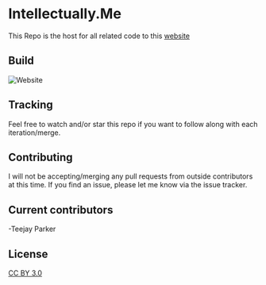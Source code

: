 # Intellectually.Me

This Repo is the host for all related code to this [website](http://www.intellectually.me)

## Build

![Website](https://img.shields.io/website/http/www.intellectually.me.svg?down_message=is%20not%20working%21&label=Intellectually.me&style=flat-square&up_color=darkblue&up_message=is%20working%20and%20is%20live%21)

## Tracking

Feel free to watch and/or star this repo if you want to follow along with each iteration/merge.

## Contributing

I will not be accepting/merging any pull requests from outside contributors at this time.  If you find an issue, please let me know via the issue tracker.

## Current contributors

-Teejay Parker

## License

[CC BY 3.0](https://creativecommons.org/licenses/by/3.0/)
